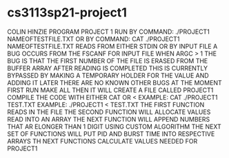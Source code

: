 # cs3113sp21-project1
COLIN HINZIE
PROGRAM PROJECT 1
RUN BY COMMAND: ./PROJECT1 NAMEOFTESTFILE.TXT
OR BY COMMAND: CAT ./PROJECT1 NAMEOFTESTFILE.TXT
READS FROM EITHER STDIN OR BY INPUT FILE
A BUG OCCURS FROM THE FSCANF FOR INPUT FILE WHEN ARGC > 1
THE BUG IS THAT THE FIRST NUMBER OF THE FILE IS ERASED FROM THE BUFFER ARRAY AFTER READING IS COMPLETED
THIS IS CURRENTLY BYPASSED BY MAKING A TEMPORARY HOLDER FOR THE VALUE AND ADDING IT LATER
THERE ARE NO KNOWN OTHER BUGS AT THE MOMENT
FIRST RUN MAKE ALL
THEN IT WILL CREATE A FILE CALLED PROJECT1
COMPILE THE CODE WITH EITHER CAT OR <
EXAMPLE: CAT ./PROJECT1 TEST.TXT
EXAMPLE: ./PROJECT1 < TEST.TXT
THE FIRST FUNCTION READS IN THE FILE
THE SECOND FUNCTION WILL ALLOCATE VALUES READ INTO AN ARRAY
THE NEXT FUNCTION WILL APPEND NUMBERS THAT AR ELONGER THAN 1 DIGIT USING CUSTOM ALGORITHM
THE NEXT SET OF FUNCTIONS WILL PUT PID AND BURST TIME INTO RESPECTIVE ARRAYS
TH NEXT FUNCTIONS CALCULATE VALUES NEEDED FOR PROJECT1
